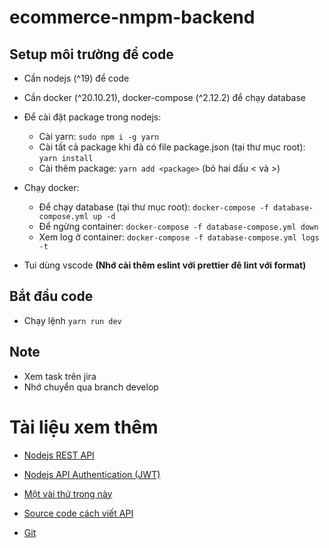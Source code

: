# ecommerce-nmpm-backend

## Setup môi trường để code 

- Cần nodejs (^19) để code
- Cần docker (^20.10.21), docker-compose (^2.12.2) để chạy database

- Để cài đặt package trong nodejs:
  - Cài yarn: `sudo npm i -g yarn`
  - Cài tất cả package khi đã có file package.json (tại thư mục root): `yarn install`
  - Cài thêm package: `yarn add <package>` (bỏ hai dấu < và >)

- Chạy docker:
  - Để chạy database (tại thư mục root): `docker-compose -f database-compose.yml up -d`
  - Để ngừng container: `docker-compose -f database-compose.yml down`
  - Xem log ở container: `docker-compose -f database-compose.yml logs -t`

- Tui dùng vscode **(Nhớ cài thêm eslint với prettier đê lint với format)**

## Bắt đầu code
- Chạy lệnh `yarn run dev`

## Note

- Xem task trên jira
- Nhớ chuyển qua branch develop

# Tài liệu xem thêm

- [Nodejs REST API](https://youtube.com/playlist?list=PLw0w5s5b9NK5vec1mvOh5grtNlCwcgO0j)
- [Nodejs API Authentication (JWT)](https://youtube.com/playlist?list=PLw0w5s5b9NK5m3558bDRdZoBVoV08ZpxI)
- [Một vài thứ trong này](https://youtube.com/playlist?list=PLw0w5s5b9NK5SUfrJ8rjIMYitT9K8WB8W)

- [Source code cách viết API](https://github.com/carokrny/e-commerce)

- [Git](https://youtube.com/playlist?list=PLw0w5s5b9NK7dTWqY1li4u4_dZMNeSjQv)
